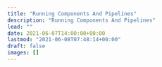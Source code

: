 ```yaml
---
title: "Running Components And Pipelines"
description: "Running Components And Pipelines"
lead: ""
date: 2021-06-07T14:00:00+00:00
lastmod: "2021-06-08T07:48:14+00:00"
draft: false
images: []
---
```


